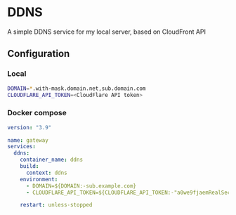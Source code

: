 # DDNS

A simple DDNS service for my local server, based on CloudFront API

## Configuration

### Local

```bash
DOMAIN=*.with-mask.domain.net,sub.domain.com
CLOUDFLARE_API_TOKEN=<CloudFlare API token>
```

### Docker compose

```yaml
version: "3.9"

name: gateway
services:
  ddns:
    container_name: ddns
    build:
      context: ddns
    environment:
      - DOMAIN=${DOMAIN:-sub.example.com}
      - CLOUDFLARE_API_TOKEN=${CLOUDFLARE_API_TOKEN:-"a0we9fjaemRealSecretn0ae4jgf0aegicsn0"}

    restart: unless-stopped
```
